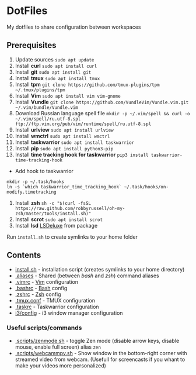 # DotFiles

My dotfiles to share configuration between workspaces 

## Prerequisites

1. Update sources `sudo apt update`
1. Install **curl** `sudo apt install curl`
1. Install **git** `sudo apt install git`
1. Install **tmux** `sudo apt install tmux`
1. Install **tpm** `git clone https://github.com/tmux-plugins/tpm ~/.tmux/plugins/tpm`
1. Install **Vim** `sudo apt install vim vim-gnome`
1. Install **Vundle** `git clone https://github.com/VundleVim/Vundle.vim.git ~/.vim/bundle/Vundle.vim`
1. Download Russian language spell file `mkdir -p ~/.vim/spell && curl -o ~/.vim/spell/ru.utf-8.spl ftp://ftp.vim.org/pub/vim/runtime/spell/ru.utf-8.spl`
1. Install **urlview** `sudo apt install urlview`
1. Install **wmctrl** `sudo apt install wmctrl`
1. Install **taskwarrior** `sudo apt install taskwarrior`
1. Install **pip** `sudo apt install python3-pip`
1. Install **time tracking hook for taskwarrior** `pip3 install taskwarrior-time-tracking-hook`
  - Add hook to taskwarrior
  ```
  mkdir -p ~/.task/hooks
  ln -s `which taskwarrior_time_tracking_hook` ~/.task/hooks/on-modify.timetracking
  ```
1. Install **zsh** `sh -c "$(curl -fsSL https://raw.github.com/robbyrussell/oh-my-zsh/master/tools/install.sh)"`
1. Install **scrot** `sudo apt install scrot`
1. Install **lsd** [LSDeluxe](https://github.com/Peltoche/lsd) from package

Run `install.sh` to create symlinks to your home folder

## Contents

- [install.sh](install.sh) - installation script (creates symlinks to your home directory)
- [.aliases](.aliases) - Shared (between *bash* and *zsh*) command aliases
- [.vimrc](.vimrc) - [Vim](https://www.vim.org/) configuration
- [.bashrc](.bashrc) - [Bash](https://www.gnu.org/software/bash/) config
- [.zshrc](.zshrc) - [Zsh](http://www.zsh.org/) config
- [.tmux.conf](.tmux.conf) - TMUX configuration
- [.taskrc](.taskrc) - Taskwarrior configuration
- [i3/config](i3/config) - i3 window manager configuration

### Useful scripts/commands

- [.scripts/zenmode.sh](.scripts/zenmode.sh) - toggle Zen mode (disable arrow keys, disable mouse, enable full screen) alias `zen` 
- [.scripts/webcammpv.sh](.scripts/webcammpv.sh) - Show window in the bottom-right corner with streamed video from webcam. (Usefull for screencasts if you whant to make your videos more personalized)
